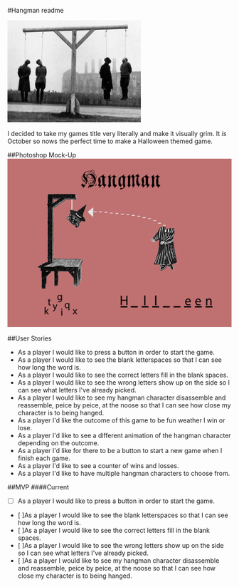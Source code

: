 #Hangman readme

![](assets/refPics/ac923936cc36ef4c3f9d2438f3675838.300x229x1.jpg)

I decided to take my games title very literally and make it visually grim. It *is* October so nows the perfect time to make a Halloween themed game.

##Photoshop Mock-Up
![PS mock-up](assets/jpegs/mockup_3.jpg)

##User Stories

- As a player I would like to press a button in order to start the game.
- As a player I would like to see the blank letterspaces so that I can see how long the word is.
- As a player I would like to see the correct letters fill in the blank spaces. 
- As a player I would like to see the wrong letters show up on the side so I can see what letters I've already picked.
- As a player I would like to see my hangman character disassemble and reassemble, peice by peice, at the noose so that I can see how close my character is to being hanged.
- As a player I'd like the outcome of this game to be fun weather I win or lose. 
- As a player I'd like to see a different animation of the hangman character depending on the outcome.
- As a player I'd like for there to be a button to start a new game when I finish each game.
- As a player I'd like to see a counter of wins and losses.
- As a player I'd like to have multiple hangman characters to choose from.

##MVP
####Current
- [ ] As a player I would like to press a button in order to start the game.
- [ ]As a player I would like to see the blank letterspaces so that I can see how long the word is.
- [ ]As a player I would like to see the correct letters fill in the blank spaces. 
- [ ]As a player I would like to see the wrong letters show up on the side so I can see what letters I've already picked.
- [ ]As a player I would like to see my hangman character disassemble and reassemble, peice by peice, at the noose so that I can see how close my character is to being hanged.




